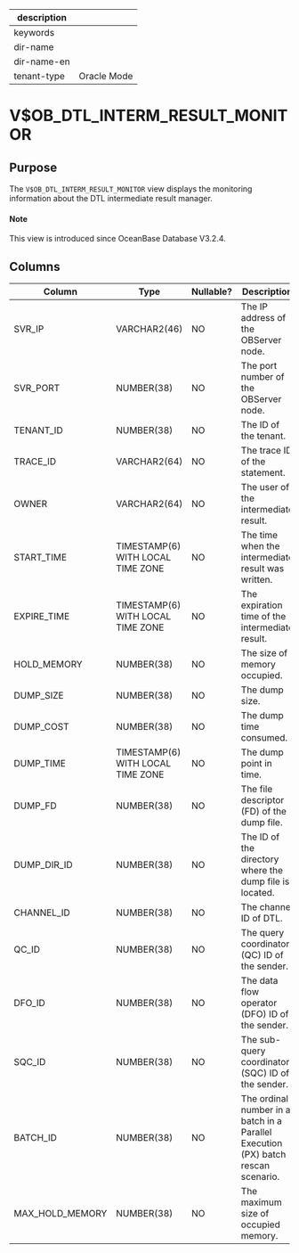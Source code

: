 |description||
|---|---|
|keywords||
|dir-name||
|dir-name-en||
|tenant-type|Oracle Mode|

# V$OB_DTL_INTERM_RESULT_MONITOR

## Purpose

The `V$OB_DTL_INTERM_RESULT_MONITOR` view displays the monitoring information about the DTL intermediate result manager.

<main id="notice" type='explain'>
  <h4>Note</h4>
  <p>This view is introduced since OceanBase Database V3.2.4. </p>
</main>

## Columns

| Column | Type | Nullable? | Description |
| --- | --- | --- | --- |
| SVR_IP | VARCHAR2(46) | NO | The IP address of the OBServer node. |
| SVR_PORT | NUMBER(38) | NO | The port number of the OBServer node. |
| TENANT_ID | NUMBER(38) | NO | The ID of the tenant. |
| TRACE_ID | VARCHAR2(64) | NO | The trace ID of the statement. |
| OWNER | VARCHAR2(64) | NO | The user of the intermediate result. |
| START_TIME | TIMESTAMP(6) WITH LOCAL TIME ZONE | NO | The time when the intermediate result was written. |
| EXPIRE_TIME | TIMESTAMP(6) WITH LOCAL TIME ZONE | NO | The expiration time of the intermediate result. |
| HOLD_MEMORY | NUMBER(38) | NO | The size of memory occupied. |
| DUMP_SIZE | NUMBER(38) | NO | The dump size. |
| DUMP_COST | NUMBER(38) | NO | The dump time consumed. |
| DUMP_TIME | TIMESTAMP(6) WITH LOCAL TIME ZONE | NO | The dump point in time. |
| DUMP_FD | NUMBER(38) | NO | The file descriptor (FD) of the dump file. |
| DUMP_DIR_ID | NUMBER(38) | NO | The ID of the directory where the dump file is located. |
| CHANNEL_ID | NUMBER(38) | NO | The channel ID of DTL. |
| QC_ID | NUMBER(38) | NO | The query coordinator (QC) ID of the sender. |
| DFO_ID | NUMBER(38) | NO | The data flow operator (DFO) ID of the sender. |
| SQC_ID | NUMBER(38) | NO | The sub-query coordinator (SQC) ID of the sender. |
| BATCH_ID | NUMBER(38) | NO | The ordinal number in a batch in a Parallel Execution (PX) batch rescan scenario. |
| MAX_HOLD_MEMORY | NUMBER(38) | NO | The maximum size of occupied memory. |
